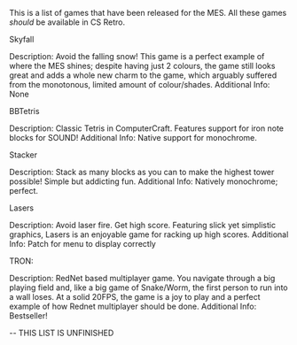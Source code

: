 This is a list of games that have been released for the MES. All these games *should* be available in CS Retro.


Skyfall

Description: Avoid the falling snow! This game is a perfect example of where the MES shines; despite having just 2 colours, the game still looks great and adds a whole new charm to the game, which arguably suffered from the monotonous, limited amount of colour/shades.
Additional Info: None


BBTetris

Description: Classic Tetris in ComputerCraft. Features support for iron note blocks for SOUND!
Additional Info: Native support for monochrome.


Stacker

Description: Stack as many blocks as you can to make the highest tower possible! Simple but addicting fun.
Additional Info: Natively monochrome; perfect.


Lasers

Description: Avoid laser fire. Get high score. Featuring slick yet simplistic graphics, Lasers is an enjoyable game for racking up high scores.
Additional Info: Patch for menu to display correctly


TRON:

Description: RedNet based multiplayer game. You navigate through a big playing field and, like a big game of Snake/Worm, the first person to run into a wall loses. At a solid 20FPS, the game is a joy to play and a perfect example of how Rednet multiplayer should be done.
Additional Info: Bestseller!



-- THIS LIST IS UNFINISHED
